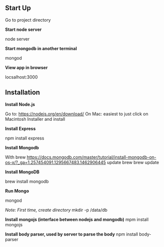 ##  **Start Up**

Go to project directory

**Start node server**

node server

**Start mongodb in another terminal**

mongod

**View app in browser**

locsalhost:3000


## **Installation**

**Install Node.js**

Go to: https://nodejs.org/en/download/
On Mac: easiest to just click on Macintosh Installer and install

**Install Express**

npm install express

**Install Mongodb**

With brew https://docs.mongodb.com/master/tutorial/install-mongodb-on-os-x/?_ga=1.257454091.1295667483.1462906445
update brew
brew update

**Install MongoDB**

brew install mongodb

**Run Mongo**

mongod

*Note: First time, create directory*
mkdir -p /data/db


**Install mongojs (interface between nodejs and mongodb)**
mpm install mongojs

**Install body parser, used by server to parse the body** 
npm install body-parser
